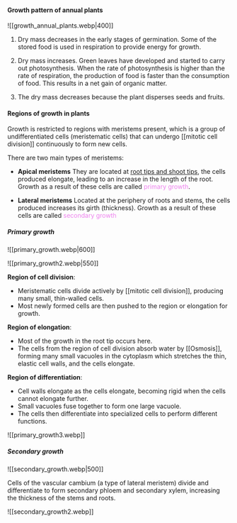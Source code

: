 #### Growth pattern of annual plants
![[growth_annual_plants.webp|400]]

1. Dry mass decreases in the early stages of germination. Some of the stored food is used in respiration to provide energy for growth.

2. Dry mass increases. Green leaves have developed and started to carry out photosynthesis. When the rate of photosynthesis is higher than the rate of respiration, the production of food is faster than the consumption of food. This results in a net gain of organic matter.

3. The dry mass decreases because the plant disperses seeds and fruits.

#### Regions of growth in plants
Growth is restricted to regions with meristems present, which is a group of undifferentiated cells (meristematic cells) that can undergo [[mitotic cell division]] continuously to form new cells.

There are two main types of meristems:
- **Apical meristems**
  They are located at <u>root tips and shoot tips</u>, the cells produced elongate, leading to an increase in the length of the root. Growth as a result of these cells are called <span style="color: violet">primary growth</span>.

- **Lateral meristems**
  Located at the periphery of roots and stems, the cells produced increases its girth (thickness). Growth as a result of these cells are called <span style="color: violet">secondary growth</span>

##### Primary growth
![[primary_growth.webp|600]]

![[primary_growth2.webp|550]]

**Region of cell division**:
- Meristematic cells divide actively by [[mitotic cell division]], producing many small, thin-walled cells.
- Most newly formed cells are then pushed to the region or elongation for growth.

**Region of elongation**:
- Most of the growth in the root tip occurs here.
- The cells from the region of cell division absorb water by [[Osmosis]], forming many small vacuoles in the cytoplasm which stretches the thin, elastic cell walls, and the cells elongate.

**Region of differentiation**:
- Cell walls elongate as the cells elongate, becoming rigid when the cells cannot elongate further.
- Small vacuoles fuse together to form one large vacuole.
- The cells then differentiate into specialized cells to perform different functions.

![[primary_growth3.webp]]

##### Secondary growth
![[secondary_growth.webp|500]]

Cells of the vascular cambium (a type of lateral meristem) divide and differentiate to form secondary phloem and secondary xylem, increasing the thickness of the stems and roots.

![[secondary_growth2.webp]]

